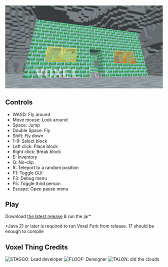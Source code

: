 ![VOXEL FORK](doc/logo.png)

## Controls
- WASD: Fly around
- Move mouse: Look around
- Space: Jump
- Double Space: Fly
- Shift: Fly down
- 1-9: Select block
- Left click: Place block
- Right click: Break block
- E: Inventory
- Q: No-clip
- R: Teleport to a random position
- F1: Toggle GUI
- F3: Debug menu
- F5: Toggle third person
- Escape: Open pause menu

## Play
Download [the latest release](https://github.com/shinevee/VoxelFork/releases/latest) & run the jar*

*Java 21 or later is required to run Voxel Fork from release. 17 should be enough to compile

## Voxel Thing Credits
![STAGGO: Lead developer](doc/credits/staggo.png)
![FLOOF: Densigner](doc/credits/floof.png)
![TALON: did the clouds](doc/credits/talon.png)
